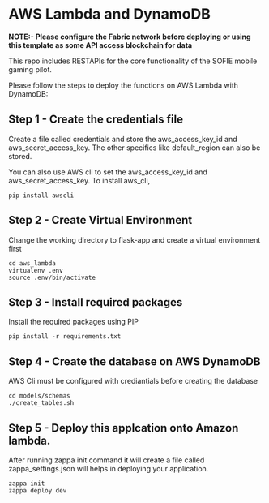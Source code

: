 # AWS Lambda and DynamoDB

**NOTE:- Please configure the Fabric network before deploying or using this template as some API access blockchain for data**

This repo includes RESTAPIs for the core functionality of the SOFIE mobile gaming pilot. 

Please follow the steps to deploy the functions on AWS Lambda with DynamoDB:

## Step 1 - Create the credentials file

Create a file called credentials and store the aws_access_key_id and aws_secret_access_key. The other specifics like default_region can also be stored.

You can also use AWS cli to set the aws_access_key_id and aws_secret_access_key. To install aws_cli,

```
pip install awscli
```

## Step 2 - Create Virtual Environment

Change the working directory to flask-app and create a virtual environment first

```
cd aws_lambda
virtualenv .env
source .env/bin/activate
```

## Step 3 - Install required packages

Install the required packages using PIP

```
pip install -r requirements.txt
```

## Step 4 - Create the database on AWS DynamoDB

AWS Cli must be configured with crediantials before creating the database

```
cd models/schemas
./create_tables.sh
```

## Step 5 - Deploy this applcation onto Amazon lambda.

After running zappa init command it will create a file called zappa_settings.json will helps in deploying your application.

```
zappa init
zappa deploy dev
```

